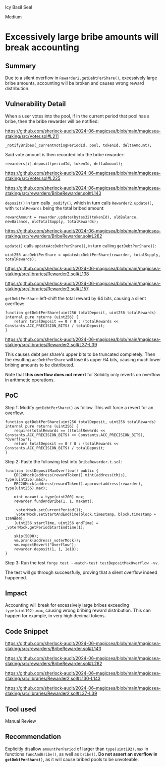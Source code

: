 Icy Basil Seal

Medium

# Excessively large bribe amounts will break accounting

## Summary

Due to a silent overflow in `Rewarder2.getDebtPerShare()`, excessively large bribe amounts, accounting will be broken and causes wrong reward distribution.

## Vulnerability Detail

When a user votes into the pool, if in the current period that pool has a bribe, then the bribe rewarder will be notified:

https://github.com/sherlock-audit/2024-06-magicsea/blob/main/magicsea-staking/src/Voter.sol#L211

```solidity
_notifyBribes(_currentVotingPeriodId, pool, tokenId, deltaAmount);
```

Said vote amount is then recorded into the bribe rewarder:

```solidity
rewarders[i].deposit(periodId, tokenId, deltaAmount);
```

https://github.com/sherlock-audit/2024-06-magicsea/blob/main/magicsea-staking/src/Voter.sol#L225

https://github.com/sherlock-audit/2024-06-magicsea/blob/main/magicsea-staking/src/rewarders/BribeRewarder.sol#L143

`deposit()` in turn calls `_modify()`, which in turn calls `Rewarder2.update()`, with `totalRewards` being the total bribed amount:

```solidity
rewardAmount = rewarder.update(bytes32(tokenId), oldBalance, newBalance, oldTotalSupply, totalRewards);
```

https://github.com/sherlock-audit/2024-06-magicsea/blob/main/magicsea-staking/src/rewarders/BribeRewarder.sol#L282

`update()` calls `updateAccDebtPerShare()`, in turn calling `getDebtPerShare()`:

```solidity
uint256 accDebtPerShare = updateAccDebtPerShare(rewarder, totalSupply, totalRewards);
```

https://github.com/sherlock-audit/2024-06-magicsea/blob/main/magicsea-staking/src/libraries/Rewarder2.sol#L138

https://github.com/sherlock-audit/2024-06-magicsea/blob/main/magicsea-staking/src/libraries/Rewarder2.sol#L157

`getDebtPerShare` left-shift the total reward by $64$ bits, causing a silent overflow:

```solidity
function getDebtPerShare(uint256 totalDeposit, uint256 totalRewards) internal pure returns (uint256) {
    return totalDeposit == 0 ? 0 : (totalRewards << Constants.ACC_PRECISION_BITS) / totalDeposit;
}
```

https://github.com/sherlock-audit/2024-06-magicsea/blob/main/magicsea-staking/src/libraries/Rewarder2.sol#L37-L39

This causes debt per share's upper bits to be truncated completely. Then the resulting `accDebtPerShare` will lose its upper 64 bits, causing much lower bribing amounts to be distributed.

Note that **this overflow does not revert** for Solidity only reverts on overflow in arithmetic operations.

## PoC

Step 1: Modify `getDebtPerShare()` as follow. This will force a revert for an overflow.

```solidity
function getDebtPerShare(uint256 totalDeposit, uint256 totalRewards) internal pure returns (uint256) {
    require(totalRewards == ((totalRewards << Constants.ACC_PRECISION_BITS) >> Constants.ACC_PRECISION_BITS), "Overflow");
    return totalDeposit == 0 ? 0 : (totalRewards << Constants.ACC_PRECISION_BITS) / totalDeposit;
}
```

Step 2: Paste the following test into `BribeRewarder.t.sol`:

```solidity
function testDepositMaxOverflow() public {
    ERC20Mock(address(rewardToken)).mint(address(this), type(uint256).max);
    ERC20Mock(address(rewardToken)).approve(address(rewarder), type(uint256).max);

    uint maxamt = type(uint200).max;
    rewarder.fundAndBribe(1, 1, maxamt);

    _voterMock.setCurrentPeriod(1);
    _voterMock.setStartAndEndTime(block.timestamp, block.timestamp + 1209600);
    (uint256 startTime, uint256 endTime) = _voterMock.getPeriodStartEndtime(1);
    
    skip(5000);
    vm.prank(address(_voterMock));
    vm.expectRevert("Overflow");
    rewarder.deposit(1, 1, 1e18);
}
```

Step 3: Run the test `forge test --match-test testDepositMaxOverflow -vv`.

The test will go through successfully, proving that a silent overflow indeed happened.

## Impact

Accounting will break for excessively large bribes exceeding `type(uint192).max`, causing wrong bribing reward distribution. This can happen for example, in very high decimal tokens.

## Code Snippet

https://github.com/sherlock-audit/2024-06-magicsea/blob/main/magicsea-staking/src/rewarders/BribeRewarder.sol#L143

https://github.com/sherlock-audit/2024-06-magicsea/blob/main/magicsea-staking/src/rewarders/BribeRewarder.sol#L282

https://github.com/sherlock-audit/2024-06-magicsea/blob/main/magicsea-staking/src/libraries/Rewarder2.sol#L130-L143

https://github.com/sherlock-audit/2024-06-magicsea/blob/main/magicsea-staking/src/libraries/Rewarder2.sol#L37-L39

## Tool used

Manual Review

## Recommendation

Explicitly disallow `amountPerPeriod` of larger than `type(uint192).max` in functions `fundAndBribe()`, as well as `bribe()`. **Do not assert an overflow in `getDebtPerShare()`**, as it will cause bribed pools to be unvoteable.
